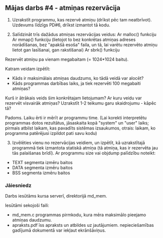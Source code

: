 ## Mājas darbs #4 - atmiņas rezervācija

1. Uzrakstīt programmu, kas rezervē atmiņu (drīkst pēc tam neatbrīvot). Uzdevums līdzīgs PD#6, drīkst izmantot tā kodu.

2. Salīdzināt trīs dažādus atmiņas rezervācijas veidus:
    Ar malloc() funkciju
    Ar mmap() funkciju (lietojot to bez konkrētas atmiņas adreses norādīšanas, bez "apakšā esoša" faila, un tā, lai varētu rezervēto atmiņu lietot gan lasīšanai, gan rakstīšanai)
    Ar sbrk() funkciju

Rezervēt atmiņu pa vienam megabaitam (= 1024*1024 baitu).

Katram veidam izpētīt:

*  Kāds ir maksimālais atmiņas daudzums, ko tādā veidā var alocēt?
*  Kāds programmas darbības laiks, ja tiek rezervēti 100 megabaiti atmiņas?

Kurš ir ātrākais veids šim konkrētajam lietojumam? Ar kuru veidu var rezervēt visvairāk atmiņas? Uzrakstīt 1-2 teikumu garu skaidrojumu - kāpēc tā?

Padoms. Laiku ērti ir mērīt ar programmu time. (Lai korekti interpretētu programmas dotos rezultātus, jāsaskaita kopā "system" un "user" laiks; pirmais atbilst laikam, kas pavadīts sistēmas izsaukumos, otrais: laikam, ko programma patērējusi izpildot pati savu kodu)


3. Izvēlēties vienu no rezervācijas veidiem, un izpētīt, kā uzrakstītajā programmā tiek izmantota statiskā atmiņa (tā atmiņa, kas ir rezervēta jau tās palaišanas brīdī). Ar programmu size vai objdump palīdzību noteikt:

*  TEXT segmenta izmēru baitos
*  DATA segmenta izmēru baitos
*  BSS segmenta izmēru baitos

### Jāiesniedz

Darbs iesūtāms kursa serverī, direktorijā md_mem.

Iesūtāmi sekojoši faili:

*  md_mem.c programmas pirmkodu, kura mēra maksimālo pieejamo atmiņas daudzumu.
*  apraksts.pdf īss apraksts un atbildes uz jautājumiem. nepieciešamības gadījumā dokumentā var iekļaut ekrānšāviņus.